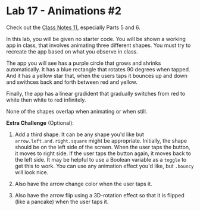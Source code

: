 # Lab 17 - Animations #2

Check out the [Class Notes 11](https://github.com/lmansfieldPC/iOSAppDevelopment/blob/main/Class_Notes11_Animations.md), especially Parts 5 and 6.

In this lab, you will be given no starter code. You will be shown a working app in class, that involves animating three different shapes. You must try to recreate the app based on what you observe in class. 

The app you will see has a purple circle that grows and shrinks automatically. It has a blue rectangle that rotates 90 degrees when tapped. And it has a yellow star that, when the users taps it bounces up and down and swithces back and forth between red and yellow. 

Finally, the app has a linear gradident that gradually switches from red to white then white to red infinitely.

None of the shapes overlap when animating or when still.

**Extra Challenge** (Optional):
1. Add a third shape. It can be any shape you'd like but `arrow.left.and.right.square` might be appropriate. Initially, the shape should be on the left side of the screen. When the user taps the button, it moves to right side. If the user taps the button again, it moves back to the left side. It may be helpful to use a Boolean variable as a `toggle` to get this to work. You can use any animation effect you'd like, but `.bouncy` will look nice.

1. Also have the arrow change color when the user taps it.

1. Also have the arrow flip using a 3D-rotation effect so that it is flipped (like a pancake) when the user taps it.
